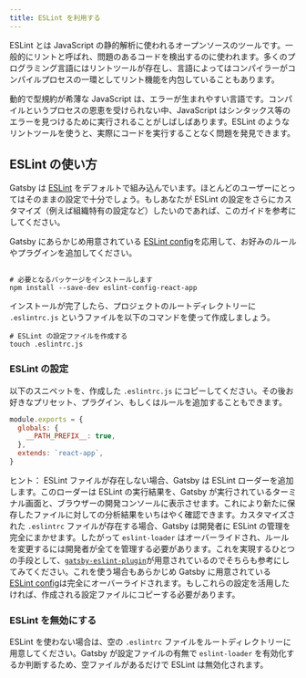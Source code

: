```yaml
---
title: ESLint を利用する
---
```


ESLint とは JavaScript の静的解析に使われるオープンソースのツールです。一般的にリントと呼ばれ、問題のあるコードを検出するのに使われます。多くのプログラミング言語にはリントツールが存在し、言語によってはコンパイラーがコンパイルプロセスの一環としてリント機能を内包していることもあります。

動的で型規約が希薄な JavaScript は、エラーが生まれやすい言語です。コンパイルというプロセスの恩恵を受けられない中、JavaScript はシンタックス等のエラーを見つけるために実行されることがしばしばあります。ESLint のようなリントツールを使うと、実際にコードを実行することなく問題を発見できます。

## ESLint の使い方

Gatsby は [ESLint](https://eslint.org) をデフォルトで組み込んでいます。ほとんどのユーザーにとってはそのままの設定で十分でしょう。もしあなたが ESLint の設定をさらにカスタマイズ（例えば組織特有の設定など）したいのであれば、このガイドを参考にしてください。

Gatsby にあらかじめ用意されている [ESLint config](https://github.com/gatsbyjs/gatsby/blob/master/packages/gatsby/src/utils/eslint-config.js)を応用して、お好みのルールやプラグインを追加してください。

```shell

# 必要となるパッケージをインストールします
npm install --save-dev eslint-config-react-app
```

インストールが完了したら、プロジェクトのルートディレクトリーに `.eslintrc.js` というファイルを以下のコマンドを使って作成しましょう。

```shell
# ESLint の設定ファイルを作成する
touch .eslintrc.js
```

### ESLint の設定

以下のスニペットを、作成した `.eslintrc.js` にコピーしてください。その後お好きなプリセット、プラグイン、もしくはルールを追加することもできます。

```js:title=.eslintrc.js
module.exports = {
  globals: {
    __PATH_PREFIX__: true,
  },
  extends: `react-app`,
}
```

ヒント： ESLint ファイルが存在しない場合、Gatsby は ESLint ローダーを追加します。このローダーは ESLint の実行結果を、Gatsby が実行されているターミナル画面と、ブラウザーの開発コンソールに表示させます。これにより新たに保存したファイルに対しての分析結果をいちはやく確認できます。カスタマイズされた `.eslintrc` ファイルが存在する場合、Gatsby は開発者に ESLint の管理を完全にまかせます。したがって `eslint-loader` はオーバーライドされ、ルールを変更するには開発者が全てを管理する必要があります。これを実現するひとつの手段として、[`gatsby-eslint-plugin`](/packages/gatsby-plugin-eslint/)が用意されているのでそちらも参考にしてみてください。これを使う場合もあらかじめ Gatsby に用意されている [ESLint config](https://github.com/gatsbyjs/gatsby/blob/master/packages/gatsby/src/utils/eslint-config.js)は完全にオーバーライドされます。もしこれらの設定を活用したければ、作成される設定ファイルにコピーする必要があります。

### ESLint を無効にする

ESLint を使わない場合は、空の `.eslintrc` ファイルをルートディレクトリーに用意してください。Gatsby が設定ファイルの有無で `eslint-loader` を有効化するか判断するため、空ファイルがあるだけで ESLint は無効化されます。
